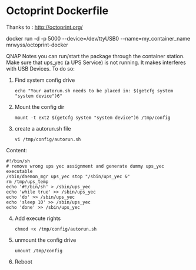 # Octoprint Dockerfile


Thanks to : http://octoprint.org/

docker run -d -p 5000 --device=/dev/ttyUSB0 --name=my_container_name mrwyss/octoprint-docker



QNAP Notes
you can run/start the package through the container station. Make sure that ups_yec (a UPS Service) is not running. 
It makes interferes with USB Devices. To do so:

1. Find system config drive

	```
	echo "Your autorun.sh needs to be placed in: $(getcfg system "system device")6"
	```

2. Mount the config dir
	
	```
	mount -t ext2 $(getcfg system "system device")6 /tmp/config
	```

3. create a autorun.sh file

	```
	vi /tmp/config/autorun.sh
	```

Content: 

	#!/bin/sh
	# remove wrong ups yec assignment and generate dummy ups_yec executable
	/sbin/daemon_mgr ups_yec stop "/sbin/ups_yec &"
	rm /tmp/ups_temp
	echo '#!/bin/sh' > /sbin/ups_yec
	echo 'while true' >> /sbin/ups_yec
	echo 'do' >> /sbin/ups_yec
	echo 'sleep 10' >> /sbin/ups_yec
	echo 'done' >> /sbin/ups_yec

4. Add execute rights

	```
	chmod +x /tmp/config/autorun.sh
	```
5. unmount the config drive
 
 	```
	umount /tmp/config
	```
6. Reboot